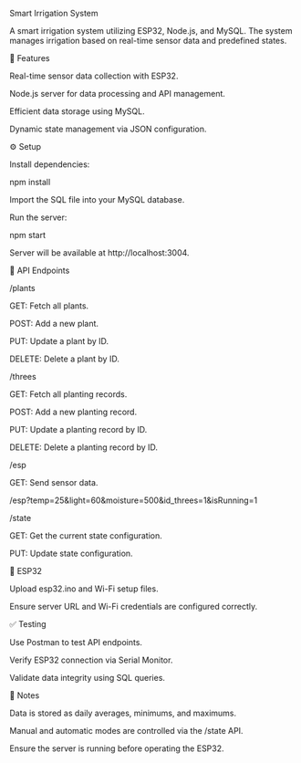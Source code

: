 Smart Irrigation System

A smart irrigation system utilizing ESP32, Node.js, and MySQL. The system manages irrigation based on real-time sensor data and predefined states.

🚀 Features

Real-time sensor data collection with ESP32.

Node.js server for data processing and API management.

Efficient data storage using MySQL.

Dynamic state management via JSON configuration.

⚙️ Setup

Install dependencies:

npm install

Import the SQL file into your MySQL database.

Run the server:

npm start

Server will be available at http://localhost:3004.

📂 API Endpoints

/plants

GET: Fetch all plants.

POST: Add a new plant.

PUT: Update a plant by ID.

DELETE: Delete a plant by ID.

/threes

GET: Fetch all planting records.

POST: Add a new planting record.

PUT: Update a planting record by ID.

DELETE: Delete a planting record by ID.

/esp

GET: Send sensor data.

/esp?temp=25&light=60&moisture=500&id_threes=1&isRunning=1

/state

GET: Get the current state configuration.

PUT: Update state configuration.

🧩 ESP32

Upload esp32.ino and Wi-Fi setup files.

Ensure server URL and Wi-Fi credentials are configured correctly.

✅ Testing

Use Postman to test API endpoints.

Verify ESP32 connection via Serial Monitor.

Validate data integrity using SQL queries.

🚩 Notes

Data is stored as daily averages, minimums, and maximums.

Manual and automatic modes are controlled via the /state API.

Ensure the server is running before operating the ESP32.


